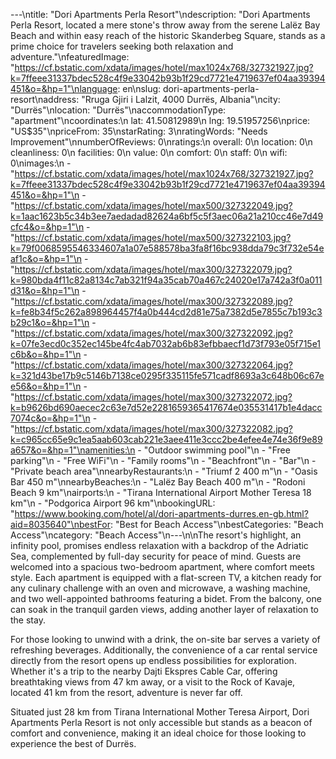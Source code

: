 ---\ntitle: "Dori Apartments Perla Resort"\ndescription: "Dori Apartments Perla Resort, located a mere stone's throw away from the serene Lalëz Bay Beach and within easy reach of the historic Skanderbeg Square, stands as a prime choice for travelers seeking both relaxation and adventure."\nfeaturedImage: "https://cf.bstatic.com/xdata/images/hotel/max1024x768/327321927.jpg?k=7ffeee31337bdec528c4f9e33042b93b1f29cd7721e4719637ef04aa39394451&o=&hp=1"\nlanguage: en\nslug: dori-apartments-perla-resort\naddress: "Rruga Gjiri i Lalzit, 4000 Durrës, Albania"\ncity: "Durrës"\nlocation: "Durrës"\naccommodationType: "apartment"\ncoordinates:\n  lat: 41.50812989\n  lng: 19.51957256\nprice: "US$35"\npriceFrom: 35\nstarRating: 3\nratingWords: "Needs Improvement"\nnumberOfReviews: 0\nratings:\n  overall: 0\n  location: 0\n  cleanliness: 0\n  facilities: 0\n  value: 0\n  comfort: 0\n  staff: 0\n  wifi: 0\nimages:\n  - "https://cf.bstatic.com/xdata/images/hotel/max1024x768/327321927.jpg?k=7ffeee31337bdec528c4f9e33042b93b1f29cd7721e4719637ef04aa39394451&o=&hp=1"\n  - "https://cf.bstatic.com/xdata/images/hotel/max500/327322049.jpg?k=1aac1623b5c34b3ee7aedadad82624a6bf5c5f3aec06a21a210cc46e7d49cfc4&o=&hp=1"\n  - "https://cf.bstatic.com/xdata/images/hotel/max500/327322103.jpg?k=79f0068595546334607a1a07e588578ba3fa8f16bc938dda79c3f732e54eaf1c&o=&hp=1"\n  - "https://cf.bstatic.com/xdata/images/hotel/max300/327322079.jpg?k=980bda4f11c82a8134c7ab321f94a35cab70a467c24020e17a742a3f0a011d31&o=&hp=1"\n  - "https://cf.bstatic.com/xdata/images/hotel/max300/327322089.jpg?k=fe8b34f5c262a898964457f4a0b444cd2d81e75a7382d5e7855c7b193c3b29c1&o=&hp=1"\n  - "https://cf.bstatic.com/xdata/images/hotel/max300/327322092.jpg?k=07fe3ecd0c352ec145be4fc4ab7032ab6b83efbbaecf1d73f793e05f715e1c6b&o=&hp=1"\n  - "https://cf.bstatic.com/xdata/images/hotel/max300/327322064.jpg?k=321d43be17b9c5146b7138ce0295f335115fe571cadf8693a3c648b06c67ee56&o=&hp=1"\n  - "https://cf.bstatic.com/xdata/images/hotel/max300/327322072.jpg?k=b9626bd690aecec2c63e7d52e2281659365417674e035531417b1e4dacc7074c&o=&hp=1"\n  - "https://cf.bstatic.com/xdata/images/hotel/max300/327322082.jpg?k=c965cc65e9c1ea5aab603cab221e3aee411e3ccc2be4efee4e74e36f9e89a657&o=&hp=1"\namenities:\n  - "Outdoor swimming pool"\n  - "Free parking"\n  - "Free WiFi"\n  - "Family rooms"\n  - "Beachfront"\n  - "Bar"\n  - "Private beach area"\nnearbyRestaurants:\n  - "Triumf 2 400 m"\n  - "Oasis Bar 450 m"\nnearbyBeaches:\n  - "Lalëz Bay Beach 400 m"\n  - "Rodoni Beach 9 km"\nairports:\n  - "Tirana International Airport Mother Teresa 18 km"\n  - "Podgorica Airport 96 km"\nbookingURL: "https://www.booking.com/hotel/al/dori-apartments-durres.en-gb.html?aid=8035640"\nbestFor: "Best for Beach Access"\nbestCategories: "Beach Access"\ncategory: "Beach Access"\n---\n\nThe resort's highlight, an infinity pool, promises endless relaxation with a backdrop of the Adriatic Sea, complemented by full-day security for peace of mind. Guests are welcomed into a spacious two-bedroom apartment, where comfort meets style. Each apartment is equipped with a flat-screen TV, a kitchen ready for any culinary challenge with an oven and microwave, a washing machine, and two well-appointed bathrooms featuring a bidet. From the balcony, one can soak in the tranquil garden views, adding another layer of relaxation to the stay.

For those looking to unwind with a drink, the on-site bar serves a variety of refreshing beverages. Additionally, the convenience of a car rental service directly from the resort opens up endless possibilities for exploration. Whether it's a trip to the nearby Dajti Ekspres Cable Car, offering breathtaking views from 47 km away, or a visit to the Rock of Kavaje, located 41 km from the resort, adventure is never far off.

Situated just 28 km from Tirana International Mother Teresa Airport, Dori Apartments Perla Resort is not only accessible but stands as a beacon of comfort and convenience, making it an ideal choice for those looking to experience the best of Durrës.